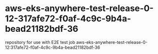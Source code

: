 # aws-eks-anywhere-test-release-0-12-317afe72-f0af-4c9c-9b4a-bead21182bdf-36
repository for use with E2E test job aws-eks-anywhere-test-release-0-12:317afe72-f0af-4c9c-9b4a-bead21182bdf-36

